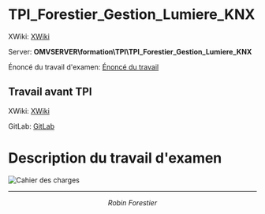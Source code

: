 # TPI_Forestier_Gestion_Lumiere_KNX #

XWiki: [XWiki](https://xwiki.serverelo.org/xwiki/bin/view/Centre%20de%20Formation%20ELO/Travaux-diplome/TPI_Forestier_Gestion_Lumiere_KNX/)

Server: **OMVSERVER\formation\TPI\TPI_Forestier_Gestion_Lumiere_KNX**

Énoncé du travail d'examen: [Énoncé du travail](http://172.16.32.230/Forestier/tpi_forestier_gestion_lumiere_knx/-/blob/main/1_Documentation/Enoncé%20du%20travail%20d'examen.pdf)

## Travail avant TPI ##

XWiki: [XWiki](https://xwiki.serverelo.org/xwiki/bin/view/Centre%20de%20Formation%20ELO/Projets/Controle%20des%20lumières%20KNX/)

GitLab: [GitLab](http://172.16.32.230/Forestier/controle-des-lumieres-knx)

# Description du travail d'examen #

![Cahier des charges](http://172.16.32.230/Forestier/tpi_forestier_gestion_lumiere_knx/-/raw/main/1_Documentation/1_XWiki/intitulé%20du%20travail.jpg)

---

<div align="center">
    <i>Robin Forestier</i>
</div>
